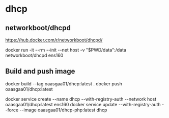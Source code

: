 # dhcp

## networkboot/dhcpd

https://hub.docker.com/r/networkboot/dhcpd/

docker run -it --rm --init --net host -v "$PWD/data":/data networkboot/dhcpd ens160

## Build and push image

docker build --tag oaasgaa01/dhcp:latest .
docker push oaasgaa01/dhcp:latest

docker service create --name dhcp --with-registry-auth --network host oaasgaa01/dhcp:latest ens160
docker service update --with-registry-auth --force --image oaasgaa01/dhcp-php:latest dhcp
